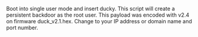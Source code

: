 Boot into single user mode and insert ducky. This script will create a persistent backdoor as the root user. This payload was encoded with v2.4 on firmware duck_v2.1.hex. 
Change to your IP address or domain name and port number.
